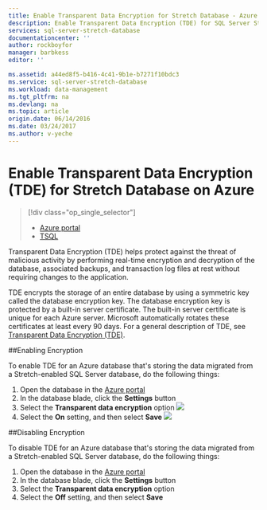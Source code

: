 ```yaml
---
title: Enable Transparent Data Encryption for Stretch Database - Azure | Azure
description: Enable Transparent Data Encryption (TDE) for SQL Server Stretch Database on Azure
services: sql-server-stretch-database
documentationcenter: ''
author: rockboyfor
manager: barbkess
editor: ''

ms.assetid: a44ed8f5-b416-4c41-9b1e-b7271f10bdc3
ms.service: sql-server-stretch-database
ms.workload: data-management
ms.tgt_pltfrm: na
ms.devlang: na
ms.topic: article
origin.date: 06/14/2016
ms.date: 03/24/2017
ms.author: v-yeche
---
```


# Enable Transparent Data Encryption (TDE) for Stretch Database on Azure
> [!div class="op_single_selector"]
>- [Azure portal](./sql-server-stretch-database-encryption-tde.md)
>- [TSQL](./sql-server-stretch-database-tde-tsql.md)

Transparent Data Encryption (TDE) helps protect against the threat of malicious activity by performing real-time encryption and decryption of the database, associated backups, and transaction log files at rest without requiring changes to the application.

TDE encrypts the storage of an entire database by using a symmetric key called the database encryption key. The database encryption key is protected by a built-in server certificate. The built-in server certificate is unique for each Azure server. Microsoft automatically rotates these certificates at least every 90 days. For a general description of TDE, see [Transparent Data Encryption (TDE)].

##Enabling Encryption

To enable TDE for an Azure database that's storing the data migrated from a Stretch-enabled SQL Server database, do the following things:

1. Open the database in the [Azure portal](https://portal.azure.cn)
2. In the database blade, click the **Settings** button
3. Select the **Transparent data encryption** option
    ![][1]
4. Select the **On** setting, and then select **Save**
    ![][2]

##Disabling Encryption

To disable TDE for an Azure database that's storing the data migrated from a Stretch-enabled SQL Server database, do the following things:

1. Open the database in the [Azure portal](https://portal.azure.cn)
2. In the database blade, click the **Settings** button
3. Select the **Transparent data encryption** option
4. Select the **Off** setting, and then select **Save**

<!--Anchors-->
[Transparent Data Encryption (TDE)]: https://msdn.microsoft.com/zh-cn/library/bb934049.aspx

<!--Image references-->
[1]: ./media/sql-server-stretch-database-encryption-tde/stretchtde1.png
[2]: ./media/sql-server-stretch-database-encryption-tde/stretchtde2.png

<!--Link references-->